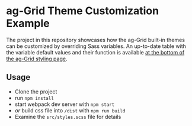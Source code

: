 # ag-Grid Theme Customization Example

The project in this repository showcases how the ag-Grid built-in themes can be customized by overriding Sass variables. 
An up-to-date table with the variable default values and their function is available [at the bottom of the ag-Grid styling page](https://www.ag-grid.com/javascript-grid-styling/).

## Usage

- Clone the project
- run `npm install`
- start webpack dev server with `npm start`
- _or_ build css file into `/dist` with `npm run build`
- Examine the `src/styles.scss` file for details

